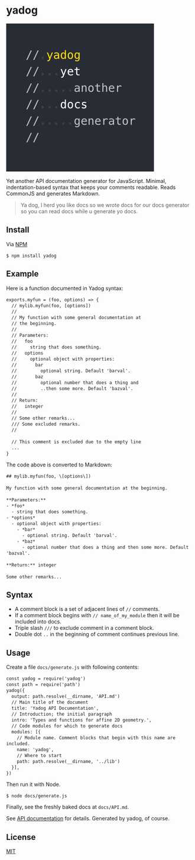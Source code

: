 # yadog

![Yadog logo](doc/yadog_logo.png)

Yet another API documentation generator for JavaScript. Minimal, indentation-based syntax that keeps your comments readable. Reads CommonJS and generates Markdown.

> Ya dog, I herd you like docs so we wrote docs for our docs generator so you can read docs while u generate yo docs.


## Install

Via [NPM](https://www.npmjs.com/package/yadog)

    $ npm install yadog


## Example

Here is a function documented in Yadog syntax:

    exports.myfun = (foo, options) => {
      // mylib.myfun(foo, [options])
      //
      // My function with some general documentation at
      // the beginning.
      //
      // Parameters:
      //   foo
      //     string that does something.
      //   options
      //     optional object with properties:
      //       bar
      //         optional string. Default 'barval'.
      //       baz
      //         optional number that does a thing and
      //         ..then some more. Default 'bazval'.
      //
      // Return:
      //   integer
      //
      // Some other remarks...
      /// Some excluded remarks.
      //

      // This comment is excluded due to the empty line
      ...
    }

The code above is converted to Markdown:

    ## mylib.myfun(foo, \[options\])

    My function with some general documentation at the beginning.

    **Parameters:**
    - *foo*
      - string that does something.
    - *options*
      - optional object with properties:
        - *bar*
          - optional string. Default 'barval'.
        - *baz*
          - optional number that does a thing and then some more. Default 'bazval'.

    **Return:** integer

    Some other remarks...


## Syntax

- A comment block is a set of adjacent lines of `//` comments.
- If a comment block begins with `// name_of_my_module` then it will be included into docs.
- Triple slash `///` to exclude comment in a comment block.
- Double dot `..` in the beginning of comment continues previous line.


## Usage

Create a file `docs/generate.js` with following contents:

    const yadog = require('yadog')
    const path = require('path')
    yadog({
      output: path.resolve(__dirname, 'API.md')
      // Main title of the document
      title: 'Yadog API Documentation',
      // Introduction; the initial paragraph
      intro: 'Types and functions for affine 2D geometry.',
      // Code modules for which to generate docs
      modules: [{
        // Module name. Comment blocks that begin with this name are included.
        name: 'yadog',
        // Where to start
        path: path.resolve(__dirname, '../lib')
      }],
    })

Then run it with Node.

    $ node docs/generate.js

Finally, see the freshly baked docs at `docs/API.md`.

See [API documentation](API.md) for details. Generated by yadog, of course.


## License

[MIT](LICENSE)
